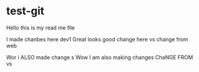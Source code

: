 # test-git


Hello this is my read me file

I made chanbes here dev1
Great looks good
change  here vs
change from web

Wor i ALSO made change s
Wow I am also making changes
ChaNGE FROM vs
